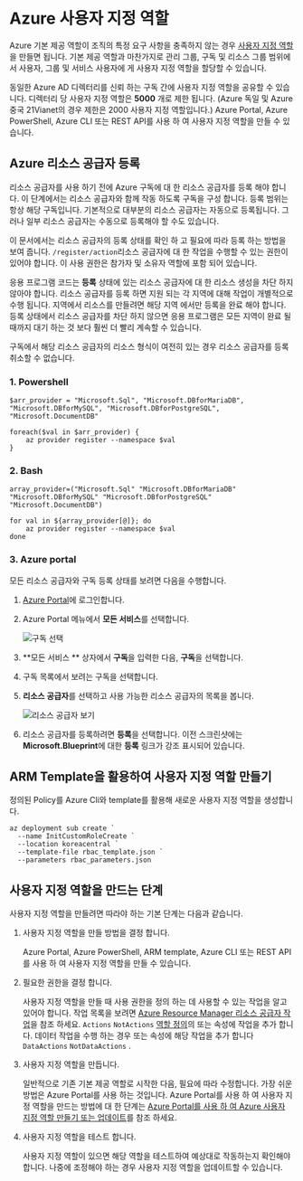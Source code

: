 # Azure 사용자 지정 역할

Azure 기본 제공 역할이 조직의 특정 요구 사항을 충족하지 않는 경우  [사용자 지정 역할](https://docs.microsoft.com/ko-kr/azure/role-based-access-control/built-in-roles)을 만들면 됩니다.  기본 제공 역할과 마찬가지로 관리 그룹, 구독 및 리소스 그룹 범위에서 사용자, 그룹 및 서비스 사용자에 게 사용자 지정 역할을 할당할 수 있습니다.

동일한 Azure AD 디렉터리를 신뢰 하는 구독 간에 사용자 지정 역할을 공유할 수 있습니다.  디렉터리 당 사용자 지정 역할은  **5000**  개로 제한 됩니다.  (Azure 독일 및 Azure 중국 21Vianet의 경우 제한은 2000 사용자 지정 역할입니다.) Azure Portal, Azure PowerShell, Azure CLI 또는 REST API를 사용 하 여 사용자 지정 역할을 만들 수 있습니다.

## Azure 리소스 공급자 등록

리소스 공급자를 사용 하기 전에 Azure 구독에 대 한 리소스 공급자를 등록 해야 합니다.  이 단계에서는 리소스 공급자와 함께 작동 하도록 구독을 구성 합니다.  등록 범위는 항상 해당 구독입니다.  기본적으로 대부분의 리소스 공급자는 자동으로 등록됩니다.  그러나 일부 리소스 공급자는 수동으로 등록해야 할 수도 있습니다.

이 문서에서는 리소스 공급자의 등록 상태를 확인 하 고 필요에 따라 등록 하는 방법을 보여 줍니다.  `/register/action`리소스 공급자에 대 한 작업을 수행할 수 있는 권한이 있어야 합니다.  이 사용 권한은 참가자 및 소유자 역할에 포함 되어 있습니다.

응용 프로그램 코드는  **등록**  상태에 있는 리소스 공급자에 대 한 리소스 생성을 차단 하지 않아야 합니다.  리소스 공급자를 등록 하면 지원 되는 각 지역에 대해 작업이 개별적으로 수행 됩니다.  지역에서 리소스를 만들려면 해당 지역 에서만 등록을 완료 해야 합니다.  등록 상태에서 리소스 공급자를 차단 하지 않으면 응용 프로그램은 모든 지역이 완료 될 때까지 대기 하는 것 보다 훨씬 더 빨리 계속할 수 있습니다.

구독에서 해당 리소스 공급자의 리소스 형식이 여전히 있는 경우 리소스 공급자를 등록 취소할 수 없습니다.

### 1. Powershell

```
$arr_provider = "Microsoft.Sql", "Microsoft.DBforMariaDB", "Microsoft.DBforMySQL", "Microsoft.DBforPostgreSQL", "Microsoft.DocumentDB"

foreach($val in $arr_provider) {
	az provider register --namespace $val
}
```

### 2. Bash

```
array_provider=("Microsoft.Sql" "Microsoft.DBforMariaDB" "Microsoft.DBforMySQL" "Microsoft.DBforPostgreSQL" "Microsoft.DocumentDB")

for val in ${array_provider[@]}; do
	az provider register --namespace $val
done
```

### 3. Azure portal 
모든 리소스 공급자와 구독 등록 상태를 보려면 다음을 수행합니다.

1.  [Azure Portal](https://portal.azure.com/)에 로그인합니다.
    
2.  Azure Portal 메뉴에서  **모든 서비스**를 선택합니다.
    
    ![구독 선택](https://docs.microsoft.com/ko-kr/azure/azure-resource-manager/management/media/resource-providers-and-types/select-all-services.png)
    
3.  **모든 서비스 ** 상자에서  **구독**을 입력한 다음,  **구독**을 선택합니다.
    
4.  구독 목록에서 보려는 구독을 선택합니다.
    
5.  **리소스 공급자**를 선택하고 사용 가능한 리소스 공급자의 목록을 봅니다.
    
    ![리소스 공급자 보기](https://docs.microsoft.com/ko-kr/azure/azure-resource-manager/management/media/resource-providers-and-types/show-resource-providers.png)
    
6.  리소스 공급자를 등록하려면  **등록**을 선택합니다.  이전 스크린샷에는  **Microsoft.Blueprint**에 대한  **등록**  링크가 강조 표시되어 있습니다. 

## ARM Template을 활용하여 사용자 지정 역할 만들기

정의된 Policy를 Azure Cli와 template를 활용해 새로운 사용자 지정 역할을 생성합니다.

```
az deployment sub create `
  --name InitCustomRoleCreate `
  --location koreacentral `
  --template-file rbac_template.json `
  --parameters rbac_parameters.json
```

## 사용자 지정 역할을 만드는 단계

사용자 지정 역할을 만들려면 따라야 하는 기본 단계는 다음과 같습니다.

1.  사용자 지정 역할을 만들 방법을 결정 합니다.
    
    Azure Portal, Azure PowerShell, ARM template, Azure CLI 또는 REST API를 사용 하 여 사용자 지정 역할을 만들 수 있습니다.
    
2.  필요한 권한을 결정 합니다.
    
    사용자 지정 역할을 만들 때 사용 권한을 정의 하는 데 사용할 수 있는 작업을 알고 있어야 합니다.  작업 목록을 보려면  [Azure Resource Manager 리소스 공급자 작업](https://docs.microsoft.com/ko-kr/azure/role-based-access-control/resource-provider-operations)을 참조 하세요.  `Actions`  `NotActions`  [역할 정의](https://docs.microsoft.com/ko-kr/azure/role-based-access-control/role-definitions)의 또는 속성에 작업을 추가 합니다.  데이터 작업을 수행 하는 경우 또는 속성에 해당 작업을 추가 합니다  `DataActions`  `NotDataActions`  .
    
3.  사용자 지정 역할을 만듭니다.
    
    일반적으로 기존 기본 제공 역할로 시작한 다음, 필요에 따라 수정합니다.  가장 쉬운 방법은 Azure Portal를 사용 하는 것입니다.  Azure Portal를 사용 하 여 사용자 지정 역할을 만드는 방법에 대 한 단계는  [Azure Portal를 사용 하 여 Azure 사용자 지정 역할 만들기 또는 업데이트](https://docs.microsoft.com/ko-kr/azure/role-based-access-control/custom-roles-portal)를 참조 하세요.
    
4.  사용자 지정 역할을 테스트 합니다.
    
    사용자 지정 역할이 있으면 해당 역할을 테스트하여 예상대로 작동하는지 확인해야 합니다.  나중에 조정해야 하는 경우 사용자 지정 역할을 업데이트할 수 있습니다.